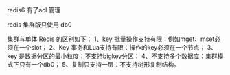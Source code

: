 redis6 有了acl 管理

redis 集群版只使用 db0

集群与单体 Redis 的区别如下：
1、key 批量操作支持有限：例如mget、mset必须在一个slot；
2、Key 事务和Lua支持有限：操作的key必须在一个节点；
3、key 是数据分区的最小粒度：不支持bigkey分区；
4、不支持多个数据库：集群模式下只有一个db0；
5、复制只支持一层：不支持树形复制结构。